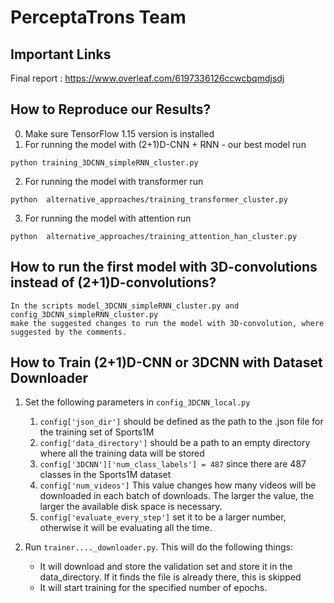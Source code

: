 # PerceptaTrons Team

## Important Links

Final report : https://www.overleaf.com/6197336126ccwcbqmdjsdj

## How to Reproduce our Results?

0. Make sure TensorFlow 1.15 version is installed
1. For running the model with (2+1)D-CNN + RNN - our best model run
```
python training_3DCNN_simpleRNN_cluster.py
```
2. For running the model with transformer run
```
python  alternative_approaches/training_transformer_cluster.py
```
3. For running the model with attention run
```
python  alternative_approaches/training_attention_han_cluster.py
```

## How to run the first model with 3D-convolutions instead of (2+1)D-convolutions?
```
In the scripts model_3DCNN_simpleRNN_cluster.py and config_3DCNN_simpleRNN_cluster.py
make the suggested changes to run the model with 3D-convolution, where suggested by the comments. 
```

## How to Train (2+1)D-CNN or 3DCNN with Dataset Downloader

1. Set the following parameters in `config_3DCNN_local.py`
	1. `config['json_dir']` should be defined as the path to the .json file for the training set of Sports1M
	2. `config['data_directory']` should be a path to an empty directory where all the training data will be stored
	3. `config['3DCNN']['num_class_labels'] = 487` since there are 487 classes in the Sports1M dataset
	4. `config['num_videos']` This value changes how many videos will be downloaded in each batch of downloads. The larger the value, the larger the available disk space is necessary.
	5. `config['evaluate_every_step']` set it to be a larger number, otherwise it will be evaluating all the time.

2. Run `trainer...._downloader.py`. This will do the following things:
	* It will download and store the validation set and store it in the data_directory. If it finds the file is already there, this is skipped
	* It will start training for the specified number of epochs.

